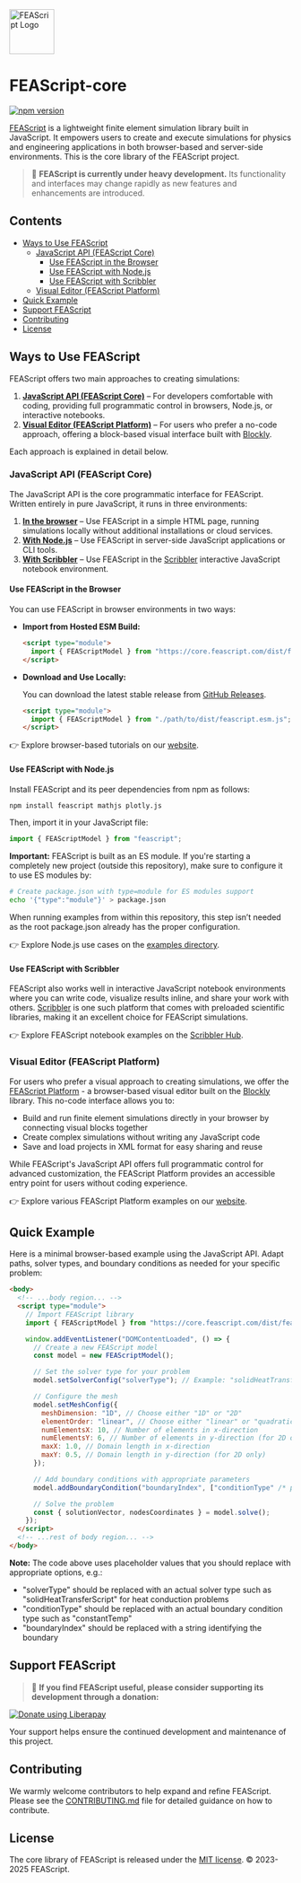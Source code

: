 <img src="https://feascript.github.io/FEAScript-website/assets/FEAScriptLogo.png" width="80" alt="FEAScript Logo">

# FEAScript-core

[![npm version](https://img.shields.io/npm/v/feascript)](https://www.npmjs.com/package/feascript) 
<!-- [![liberapay](https://img.shields.io/liberapay/receives/FEAScript.svg?logo=liberapay)](https://liberapay.com/FEAScript/) -->

[FEAScript](https://feascript.com/) is a lightweight finite element simulation library built in JavaScript. It empowers users to create and execute simulations for physics and engineering applications in both browser-based and server-side environments. This is the core library of the FEAScript project.

> 🚧 **FEAScript is currently under heavy development.** Its functionality and interfaces may change rapidly as new features and enhancements are introduced.

## Contents

- [Ways to Use FEAScript](#ways-to-use-feascript)
  - [JavaScript API (FEAScript Core)](#javascript-api-feascript-core)
    - [Use FEAScript in the Browser](#use-feascript-in-the-browser)
    - [Use FEAScript with Node.js](#use-feascript-with-nodejs)
    - [Use FEAScript with Scribbler](#use-feascript-with-scribbler)
  - [Visual Editor (FEAScript Platform)](#visual-editor-feascript-platform)
- [Quick Example](#quick-example)
- [Support FEAScript](#support-feascript)
- [Contributing](#contributing)
- [License](#license)

## Ways to Use FEAScript

FEAScript offers two main approaches to creating simulations:

1. **[JavaScript API (FEAScript Core)](#javascript-api-feascript-core)** – For developers comfortable with coding, providing full programmatic control in browsers, Node.js, or interactive notebooks.
2. **[Visual Editor (FEAScript Platform)](#visual-editor-feascript-platform)** – For users who prefer a no-code approach, offering a block-based visual interface built with [Blockly](https://developers.google.com/blockly).

Each approach is explained in detail below.

### JavaScript API (FEAScript Core)

The JavaScript API is the core programmatic interface for FEAScript. Written entirely in pure JavaScript, it runs in three environments:

1. **[In the browser](#use-feascript-in-the-browser)** – Use FEAScript in a simple HTML page, running simulations locally without additional installations or cloud services.
2. **[With Node.js](#use-feascript-with-nodejs)** – Use FEAScript in server-side JavaScript applications or CLI tools.
3. **[With Scribbler](#use-feascript-with-scribbler)** – Use FEAScript in the [Scribbler](https://scribbler.live/) interactive JavaScript notebook environment.

#### Use FEAScript in the Browser

You can use FEAScript in browser environments in two ways:

- **Import from Hosted ESM Build:**

  ```html
  <script type="module">
    import { FEAScriptModel } from "https://core.feascript.com/dist/feascript.esm.js";
  </script>
  ```

- **Download and Use Locally:**

  You can download the latest stable release from [GitHub Releases](https://github.com/FEAScript/FEAScript-core/releases).

  ```html
  <script type="module">
    import { FEAScriptModel } from "./path/to/dist/feascript.esm.js";
  </script>
  ```

👉 Explore browser-based tutorials on our [website](https://feascript.com/#tutorials).

#### Use FEAScript with Node.js

Install FEAScript and its peer dependencies from npm as follows:

```bash
npm install feascript mathjs plotly.js
```

Then, import it in your JavaScript file:

```javascript
import { FEAScriptModel } from "feascript";
```

**Important:** FEAScript is built as an ES module. If you're starting a completely new project (outside this repository), make sure to configure it to use ES modules by:

```bash
# Create package.json with type=module for ES modules support
echo '{"type":"module"}' > package.json
```

When running examples from within this repository, this step isn’t needed as the root package.json already has the proper configuration.

👉 Explore Node.js use cases on the [examples directory](https://github.com/FEAScript/FEAScript-core/tree/main/examples).

#### Use FEAScript with Scribbler

FEAScript also works well in interactive JavaScript notebook environments where you can write code, visualize results inline, and share your work with others. [Scribbler](https://scribbler.live/) is one such platform that comes with preloaded scientific libraries, making it an excellent choice for FEAScript simulations.

👉 Explore FEAScript notebook examples on the [Scribbler Hub](https://hub.scribbler.live/portfolio/#!nikoscham/FEAScript-Scribbler-examples).

### Visual Editor (FEAScript Platform)

For users who prefer a visual approach to creating simulations, we offer the [FEAScript Platform](https://platform.feascript.com/) - a browser-based visual editor built on the [Blockly](https://developers.google.com/blockly) library. This no-code interface allows you to:

- Build and run finite element simulations directly in your browser by connecting visual blocks together
- Create complex simulations without writing any JavaScript code
- Save and load projects in XML format for easy sharing and reuse

While FEAScript's JavaScript API offers full programmatic control for advanced customization, the FEAScript Platform provides an accessible entry point for users without coding experience.

👉 Explore various FEAScript Platform examples on our [website](https://feascript.com/#tutorials).

## Quick Example

Here is a minimal browser-based example using the JavaScript API. Adapt paths, solver types, and boundary conditions as needed for your specific problem:

```html
<body>
  <!-- ...body region... -->
  <script type="module">
    // Import FEAScript library
    import { FEAScriptModel } from "https://core.feascript.com/dist/feascript.esm.js";

    window.addEventListener("DOMContentLoaded", () => {
      // Create a new FEAScript model
      const model = new FEAScriptModel();

      // Set the solver type for your problem
      model.setSolverConfig("solverType"); // Example: "solidHeatTransferScript"

      // Configure the mesh
      model.setMeshConfig({
        meshDimension: "1D", // Choose either "1D" or "2D"
        elementOrder: "linear", // Choose either "linear" or "quadratic"
        numElementsX: 10, // Number of elements in x-direction
        numElementsY: 6, // Number of elements in y-direction (for 2D only)
        maxX: 1.0, // Domain length in x-direction
        maxY: 0.5, // Domain length in y-direction (for 2D only)
      });

      // Add boundary conditions with appropriate parameters
      model.addBoundaryCondition("boundaryIndex", ["conditionType" /* parameters */]); // Example boundary condition

      // Solve the problem
      const { solutionVector, nodesCoordinates } = model.solve();
    });
  </script>
  <!-- ...rest of body region... -->
</body>
```

**Note:** The code above uses placeholder values that you should replace with appropriate options, e.g.:

- "solverType" should be replaced with an actual solver type such as "solidHeatTransferScript" for heat conduction problems
- "conditionType" should be replaced with an actual boundary condition type such as "constantTemp"
- "boundaryIndex" should be replaced with a string identifying the boundary

## Support FEAScript

> 💖 **If you find FEAScript useful, please consider supporting its development through a donation:**

<a href="https://liberapay.com/FEAScript/donate">
  <img alt="Donate using Liberapay" src="https://liberapay.com/assets/widgets/donate.svg">
</a>

Your support helps ensure the continued development and maintenance of this project.

## Contributing

We warmly welcome contributors to help expand and refine FEAScript. Please see the [CONTRIBUTING.md](./CONTRIBUTING.md) file for detailed guidance on how to contribute.

## License

The core library of FEAScript is released under the [MIT license](https://github.com/FEAScript/FEAScript-core/blob/main/LICENSE). &copy; 2023-2025 FEAScript.
